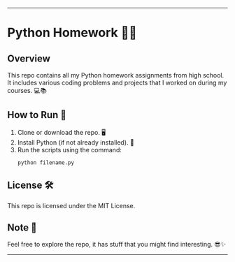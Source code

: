 
---

# Python Homework 📝🐍

## Overview
This repo contains all my Python homework assignments from high school. It includes various coding problems and projects that I worked on during my courses. 💻📚

## How to Run 🚀
1. Clone or download the repo. 🖥️
2. Install Python (if not already installed). 🔧
3. Run the scripts using the command:  
   ```bash
   python filename.py
   ```

## License 🛠️
This repo is licensed under the MIT License.

## Note 📝
Feel free to explore the repo, it has stuff that you might find interesting. 😎✨

---

